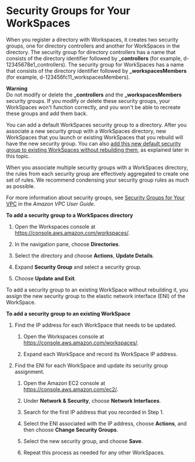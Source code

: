 # Security Groups for Your WorkSpaces<a name="amazon-workspaces-security-groups"></a>

When you register a directory with Workspaces, it creates two security groups, one for directory controllers and another for WorkSpaces in the directory\. The security group for directory controllers has a name that consists of the directory identifier followed by **\_controllers** \(for example, d\-12345678e1\_controllers\)\. The security group for WorkSpaces has a name that consists of the directory identifier followed by **\_workspacesMembers** \(for example, d\-123456fc11\_workspacesMembers\)\.

**Warning**  
Do not modify or delete the **\_controllers** and the **\_workspacesMembers** security groups\. If you modify or delete these security groups, your WorkSpaces won't function correctly, and you won't be able to recreate these groups and add them back\.

You can add a default WorkSpaces security group to a directory\. After you associate a new security group with a WorkSpaces directory, new WorkSpaces that you launch or existing WorkSpaces that you rebuild will have the new security group\. You can also [add this new default security group to existing WorkSpaces without rebuilding them](#security_group_existing_workspace), as explained later in this topic\.

When you associate multiple security groups with a WorkSpaces directory, the rules from each security group are effectively aggregated to create one set of rules\. We recommend condensing your security group rules as much as possible\.

For more information about security groups, see [ Security Groups for Your VPC](https://docs.aws.amazon.com/vpc/latest/userguide/VPC_SecurityGroups.html) in the *Amazon VPC User Guide*\.

**To add a security group to a WorkSpaces directory**

1. Open the Workspaces console at [https://console\.aws\.amazon\.com/workspaces/](https://console.aws.amazon.com/workspaces/)\.

1. In the navigation pane, choose **Directories**\.

1. Select the directory and choose **Actions**, **Update Details**\.

1. Expand **Security Group** and select a security group\.

1. Choose **Update and Exit**\.

To add a security group to an existing WorkSpace without rebuilding it, you assign the new security group to the elastic network interface \(ENI\) of the WorkSpace\.

**To add a security group to an existing WorkSpace**

1. Find the IP address for each WorkSpace that needs to be updated\.

   1. Open the Workspaces console at [https://console\.aws\.amazon\.com/workspaces/](https://console.aws.amazon.com/workspaces/)\.

   1. Expand each WorkSpace and record its WorkSpace IP address\.

1. Find the ENI for each WorkSpace and update its security group assignment\.

   1. Open the Amazon EC2 console at [https://console\.aws\.amazon\.com/ec2/](https://console.aws.amazon.com/ec2/)\.

   1. Under **Network & Security**, choose **Network Interfaces**\.

   1. Search for the first IP address that you recorded in Step 1\.

   1. Select the ENI associated with the IP address, choose **Actions**, and then choose **Change Security Groups**\.

   1. Select the new security group, and choose **Save**\.

   1. Repeat this process as needed for any other WorkSpaces\. 
